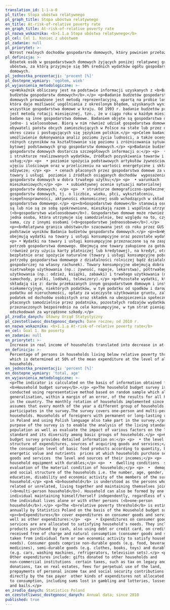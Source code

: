 ```yaml
---
translation_id: 1-1-a-0
pl_title: Stopa ubóstwa relatywnego
pl_graph_title: Stopa ubóstwa relatywnego
en_title: At-risk-of-relative poverty rate
en_graph_title: At-risk-of-relative poverty rate
pl_nazwa_wskaznika: <b>1.1.a Stopa ubóstwa relatywnego</b>
pl_cel: Cel 1. Koniec z ubóstwem
pl_zadanie: null
pl_priorytet: >-
  Wzrost realnych dochodów gospodarstw domowych, który powinien przełożyć się na spadek wskaźnika zagrożenia ubóstwem relatywnym
pl_definicja: >-
  Odsetek osób w gospodarstwach domowych żyjących poniżej relatywnej granicy
  ubóstwa, za którą przyjmuje się 50% średnich wydatków ogółu gospodarstw
  domowych.
pl_jednostka_prezentacji: 'procent [%]'
pl_dostepne_wymiary: 'ogółem, wiek'
pl_wyjasnienia_metodologiczne: >-
  <p>Wskaźnik obliczany jest na podstawie informacji uzyskanych z <b>Badania
  budżetów gospodarstw domowych</b>.</p> <p>Badanie budżetów gospodarstw
  domowych prowadzone jest metodą reprezentacyjną, opartą na próbie losowej,
  która daje możliwość uogólniania z określonym błędem, uzyskanych wyników na
  wszystkie gospodarstwa domowe w kraju. Od 1993 r. badanie budżetów prowadzone
  jest metodą rotacji miesięcznej, tzn., że w ciągu roku w każdym miesiącu
  badane są inne gospodarstwa domowe. Badaniem objęte są gospodarstwa domowe
  jedno- i wieloosobowe. Biorą w nim również udział gospodarstwa domowe
  obywateli państw obcych zamieszkujących w Polsce na stałe lub przez dłuższy
  okres czasu i posługujących się językiem polskim.</p> <p>Celem badania jest
  umożliwienie dokonywania analiz poziomu życia ludności, a także oceny wpływu
  różnych czynników na kształtowanie się poziomu i zróżnicowania sytuacji
  bytowej podstawowych grup gospodarstw domowych.</p> <p>Badanie budżetów
  gospodarstw domowych dostarcza szczegółowych informacji o:</p> <p>  • poziomie
  i strukturze realizowanych wydatków, źródłach pozyskiwania towarów i
  usług;</p> <p>  • poziomie spożycia podstawowych artykułów żywnościowych w
  ujęciu ilościowym oraz w przeliczeniu na wartości energetyczne i składniki
  odżywcze; </p> <p>  • cenach płaconych przez gospodarstwa domowe za wybrane
  towary i usługi  poziomie i źródłach osiąganych dochodów  wyposażeniu
  gospodarstw domowych w dobra trwałego użytku;</p> <p>  • warunkach
  mieszkaniowych;</p> <p>  • subiektywnej ocenie sytuacji materialnej
  gospodarstw domowych; </p> <p>  • strukturze demograficzno-społecznej
  gospodarstw domowych, tj. o liczbie, wieku, płci, wykształceniu,
  niepełnosprawności, aktywności ekonomicznej osób wchodzących w skład badanego
  gospodarstwa domowego.</p> <p><b>Gospodarstwo domowe</b> stanowią osoby, które
  są lub nie są ze sobą spokrewnione, mieszkają razem i wspólnie utrzymują się
  (<b>gospodarstwo wieloosobowe</b>). Gospodarstwo domowe może również tworzyć
  jedna osoba, która utrzymuje się samodzielnie, bez względu na to, czy mieszka
  sama, czy z innymi osobami (<b>gospodarstwo jednoosobowe</b>).</p>
  <p><b>Relatywna granica ubóstwa</b> szacowana jest co roku przez GUS na
  podstawie wyników Badania budżetów gospodarstw domowych.</p> <p><b>Wydatki</b>
  obejmują wydatki na towary i usługi konsumpcyjne oraz pozostałe wydatki:</p>
  <p> • Wydatki na towary i usługi konsumpcyjne przeznaczone są na zaspokojenie
  potrzeb gospodarstwa domowego. Obejmują one towary zakupione za gotówkę
  (również przy użyciu karty płatniczej lub kredytowej), na kredyt, otrzymane
  bezpłatnie oraz spożycie naturalne (towary i usługi konsumpcyjne pobrane na
  potrzeby gospodarstwa domowego z działalności rolniczej bądź działalności
  gospodarczej na własny rachunek). Towary konsumpcyjne obejmują dobra
  nietrwałego użytkowania (np.: żywność, napoje, lekarstwa), półtrwałego
  użytkowania (np.: odzież, książki, zabawki) i trwałego użytkowania (np.:
  samochody, pralki, lodówki, telewizory).</p> <p>Pozostałe wydatki, które
  składają się z: darów przekazanych innym gospodarstwom domowym i instytucjom
  niekomercyjnym, niektórych podatków, w tym podatku od spadków i darowizn,
  podatku od nieruchomości, opłaty za wieczyste użytkowanie gruntu, zaliczek na
  podatek od dochodów osobistych oraz składek na ubezpieczenia społeczne
  płaconych samodzielnie przez podatnika, pozostałych rodzajów wydatków nie
  przeznaczonych bezpośrednio na cele konsumpcyjne, w tym strat pieniężnych,
  odszkodowań za wyrządzone szkody.</p>
pl_zrodlo_danych: Główny Urząd Statystyczny
pl_czestotliwosc_dostępnosc_danych: Dane roczne; od 2010 r.
en_nazwa_wskaznika: <b>1.1.a At-risk-of-relative poverty rate</b>
en_cel: Goal 1. No poverty
en_zadanie: null
en_priorytet: >-
  Increase in real income of households translated into decrease in at-risk-of-relative poverty rate
en_definicja: >-
  Percentage of persons in households living below relative poverty threshold
  which is determined at 50% of the mean expenditure at the level of all
  households.
en_jednostka_prezentacji: 'percent [%]'
en_dostepne_wymiary: 'total, age'
en_wyjasnienia_metodologiczne: >-
  <p>The indicator is calculated on the basis of information obtained from
  <b>Household budget survey</b>.</p> <p>The household budget survey is
  conducted using representative method based on random sample which allows
  generalisation, within a margin of an error, of the results for all households
  in the country. The monthly rotation of households implemented since 1993
  assumes that every month of the year a different group of households
  participates in the survey.The survey covers one-person and multi-person
  households. Households of foreigners with permanent or long-lasting residence
  in Poland and using Polish language also take part in the survey.</p> <p>The
  purpose of the survey is to enable the analysis of the living standards of the
  population as well as evaluate the impact of various factors on the living
  standard and its diversity among basic groups of households.</p> <p>Household
  budget survey provides detailed information on:</p> <p>  • the level and the
  structure of expenditures, sources of acquiring goods and services;</p> <p>  •
  the consumption level of basic food products according to quantity, but also
  energetic value and nutrients  prices at which households purchase selected
  goods and services  the level and sources of their incomes;</p> <p>  •
  household equipment with durables;</p> <p>  •  dwelling conditions  subjective
  evaluation of the material condition of households;</p> <p>  •  demographic
  and social structure of the households i.e. the number, age, gender,
  education, disability and economic activity of the members of the surveyed
  household.</p> <p>A <b>household</b> is understood as the persons who may be
  related or unrelated, living together and maintaining themselves jointly
  (<b>multi-person household</b>). Household can also be formed by one
  individual maintaining himself/herself independently, regardless of whether
  the individual lives alone or with other persons (<b>one-person
  household</b>).</p> <p>The <b>relative poverty threshold</b> is estimated
  annually by Statistics Poland on the basis of the Household budget survey.</p>
  <p><b>Expenditures</b> cover expenditures on consumer goods and services as
  well as other expenditures:</p>  <p>  • Expenditures on consumer goods and
  services are are allocated to satisfying household's needs. They include
  products purchased by cash, also using debt or credit card, on credit,
  received free of charge and natural consumption (consumer goods and services
  taken from individual farm or own economic activity to satisfy household's
  needs). Consumer goods comprise non-durable goods (e.g. food, beverages or
  medicines), semi-durable goods (e.g. clothes, books, toys) and durable goods
  (e.g. cars, washing machines, refrigerators, television sets).</p> <p>  •
  Other expenditures include: gifts donated to other households and
  non-commercial institutions  certain taxes, such as tax on legacy and
  donations, tax on real estates, fees for perpetual use of the land,
  prepayments of personal income tax and social security contributions paid
  directly by the tax payer  other kinds of expenditures not allocated directly
  to consumption, including sums lost in gambling and lotteries, losses of cash
  and bails.</p>
en_zrodlo_danych: Statistics Poland
en_czestotliwosc_dostępnosc_danych: Annual data; since 2010
published: true
---
```

